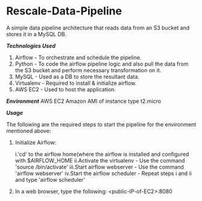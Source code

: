 # Rescale-Data-Pipeline

A simple data pipeline architecture that reads data from an S3 bucket and stores it in a MySQL DB.

***Technologies Used***
1. Airflow - To orchestrate and schedule the pipeline.
2. Python - To code the airflow pipeline logic and also pull the data from the S3 bucket and perform necessary transformation on it.
3. MySQL - Used as a DB to store the resultant data.
4. Virtualenv - Required to install & initialize airflow.
5. AWS EC2 - Used to host the application.

***Environment***
AWS EC2 Amazon AMI of instance type t2.micro

***Usage***

The following are the required steps to start the pipeline for the environment mentioned above:

1. Initialize Airflow:

    i.'cd' to the airflow home(where the airflow is installed and configured with $AIRFLOW_HOME
    ii.Activate the virtualenv - Use the command 'source <path-to-virtualenv>/bin/activate'
    iii.Start airflow webserver - Use the command 'airflow webserver'
    iv.Start the airflow scheduler - Repeat steps i and ii and type 'airflow scheduler' 

2. In a web browser, type the following: \<public-IP-of-EC2>\:8080



